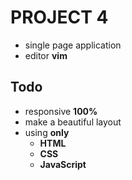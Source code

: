 # PROJECT 4

* single page application
* editor **vim**
## Todo
* responsive **100%**
* make a beautiful layout
* using **only**
  * **HTML**
  * **CSS**
  * **JavaScript**
